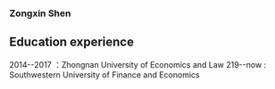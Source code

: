 ### Zongxin Shen
## Education experience
2014--2017 ：Zhongnan University of Economics and Law
219--now : Southwestern University of Finance and Economics
